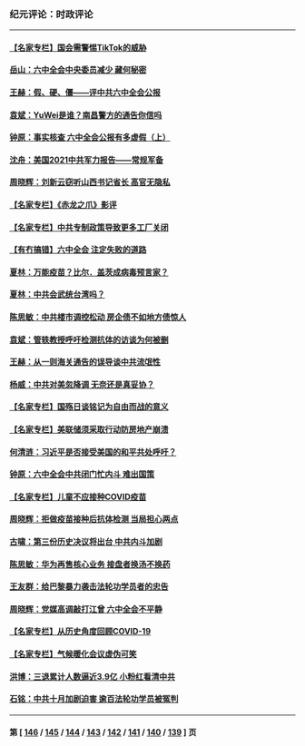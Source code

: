 ### 纪元评论：时政评论
---
#### [【名家专栏】国会需警惕TikTok的威胁](../../pages/nsc1025/n13372082.md) 
#### [岳山：六中全会中央委员减少 藏何秘密](../../pages/nsc1025/n13372300.md) 
#### [王赫：假、硬、僵——评中共六中全会公报](../../pages/nsc1025/n13371328.md) 
#### [袁斌：YuWei是谁？南昌警方的通告你信吗](../../pages/nsc1025/n13371386.md) 
#### [钟原：事实核查 六中全会公报有多虚假（上）](../../pages/nsc1025/n13370570.md) 
#### [沈舟：美国2021中共军力报告——常规军备](../../pages/nsc1025/n13370660.md) 
#### [周晓辉：刘新云窃听山西书记省长 高官无隐私](../../pages/nsc1025/n13370565.md) 
#### [【名家专栏】《赤龙之爪》影评](../../pages/nsc1025/n13369685.md) 
#### [【名家专栏】中共专制政策导致更多工厂关闭](../../pages/nsc1025/n13369707.md) 
#### [【有冇搞错】六中全会 注定失败的道路](../../pages/nsc1025/n13367982.md) 
#### [夏林：万能疫苗？比尔．盖茨成病毒预言家？](../../pages/nsc1025/n13370114.md) 
#### [夏林：中共会武统台湾吗？](../../pages/nsc1025/n13370091.md) 
#### [陈思敏：中共楼市调控松动 房企债不如地方债惊人](../../pages/nsc1025/n13369481.md) 
#### [袁斌：管轶教授呼吁检测抗体的访谈为何被删](../../pages/nsc1025/n13369386.md) 
#### [王赫：从一则海关通告的误导谈中共流氓性](../../pages/nsc1025/n13368020.md) 
#### [杨威：中共对美忽降调 无奈还是真妥协？](../../pages/nsc1025/n13368037.md) 
#### [【名家专栏】国殇日谈铭记为自由而战的意义](../../pages/nsc1025/n13368209.md) 
#### [【名家专栏】美联储须采取行动防房地产崩溃](../../pages/nsc1025/n13367393.md) 
#### [何清涟：习近平是否接受美国的和平共处呼吁？](../../pages/nsc1025/n13367552.md) 
#### [钟原：六中全会中共闭门忙内斗 难出国策](../../pages/nsc1025/n13365985.md) 
#### [【名家专栏】儿童不应接种COVID疫苗](../../pages/nsc1025/n13364335.md) 
#### [周晓辉：拒做疫苗接种后抗体检测 当局担心两点](../../pages/nsc1025/n13365692.md) 
#### [古啸：第三份历史决议将出台 中共内斗加剧](../../pages/nsc1025/n13365768.md) 
#### [陈思敏：华为再售核心业务 接盘者换汤不换药](../../pages/nsc1025/n13364387.md) 
#### [王友群：给巴黎暴力袭击法轮功学员者的忠告](../../pages/nsc1025/n13362943.md) 
#### [周晓辉：党媒高调敲打江曾 六中全会不平静](../../pages/nsc1025/n13362873.md) 
#### [【名家专栏】从历史角度回顾COVID-19](../../pages/nsc1025/n13361917.md) 
#### [【名家专栏】气候暖化会议虚伪可笑](../../pages/nsc1025/n13361856.md) 
#### [洪博：三退累计人数逼近3.9亿 小粉红看清中共](../../pages/nsc1025/n13361362.md) 
#### [石铭：中共十月加剧迫害 逾百法轮功学员被冤判](../../pages/nsc1025/n13360557.md) 

---
#### 第 [ [146](./146.md) / [145](./145.md) / [144](./144.md) / [143](./143.md) / [142](./142.md) / [141](./141.md) / [140](./140.md) / [139](./139.md) ] 页
